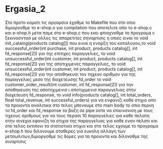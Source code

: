 # Ergasia_2
Στο προτο κοματι τις αργαρσια εχοθμε το Makefile που στο οπιο διμιοργοθμε το e-shop.ο για compilation ποu αποτελιτε απο το e-shop.c και e-shop.h
μετα παμε στο e-shop.c που εκει φτιαχνοθμε το προγραμa c ξεκινοσντασ με ολλες τις απαρετιτες σηναρτισις η οπιες ειναι 
το void init_catalog(products catalog[]) που ειναι η εναρξη του καταλογου,το void successful_order(int purchase, int product, products catalog[], int fd_response[2]) για της επιτιχες παραγγελιες,
το void unsuccessful_order(int customer, int product, products catalog[], int fd_response[2]) για της αποτιχιμενες παραγγελιες, 
το void unsuccessful_order(int customer, int product, products catalog[], int fd_response[2]) για την αποθηκευσι τον τηχεον αριθμον για της παραγγελιες μεσο της διοχετευσης fd_order
το void customer_order_result(int customer, int fd_response[2]) για την αποθηκευση της αποτηχιμενισ ι αποτιχιμενισ παραγγελιας στην διοχετευση fd_response,
το void info(products catalog[], int total_orders, float total_revenue, int successful_orders) για να ενφανιζι καθε στιχιο απο τα προιοντα αναλιτικα
στο τελος μπενουμε στο main body το οπιο περνη το fd_order και fd_response τα βαζη σε pipe οστε να επικινονιση με τους τιχεους αριθμους για να τους περασι 10 παραγγελιες για καθε πελατη στην σινεχια εφανιζη τα στιχια της παραγγελιας για καθε εναν πελατι και στο τελος εκτιπονι τα στατιστικα στιχια
και στο τελος εχουμε το προγραμα e-shop.h που διλονουμε σταθερες για ευκολη αλλαγη των μεταωλιτων,διμιοργοθμε τις δομες για τα προιοντα και διλονοθμε της σιναρτισις
